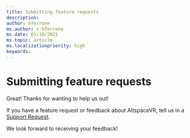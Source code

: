 ```yaml
---
title: Submitting feature requests
description: 
author: hferrone
ms.author: v-hferrone
ms.date: 02/10/2021
ms.topic: article
ms.localizationpriority: high
keywords: 
---
```


# Submitting feature requests

Great! Thanks for wanting to help us out!

If you have a feature request or feedback about AltspaceVR, tell us in a [Support Request](https://help.altvr.com/hc/requests/new).

We look forward to receiving your feedback!